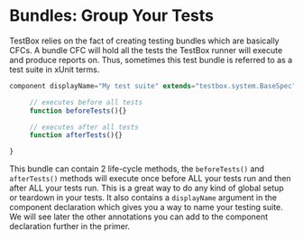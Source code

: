 # Bundles: Group Your Tests

TestBox relies on the fact of creating testing bundles which are basically CFCs. A bundle CFC will hold all the tests the TestBox runner will execute and produce reports on. Thus, sometimes this test bundle is referred to as a test suite in xUnit terms.

```javascript
component displayName="My test suite" extends="testbox.system.BaseSpec"{

     // executes before all tests
     function beforeTests(){}

     // executes after all tests
     function afterTests(){}

}
```

This bundle can contain 2 life-cycle methods, the `beforeTests()` and `afterTests()` methods will execute once before ALL your tests run and then after ALL your tests run. This is a great way to do any kind of global setup or teardown in your tests. It also contains a `displayName` argument in the component declaration which gives you a way to name your testing suite. We will see later the other annotations you can add to the component declaration further in the primer.
